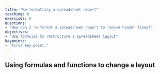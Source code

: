 ```yaml
---
title: "Re-formatting a spreadsheet report"
teaching: 0
exercises: 0
questions:
- "How can I re-format a spreadsheet report to remove header lines?"
objectives:
- "Use formulas to restructure a spreadsheet layout"
keypoints:
- "First key point."
---
```


## Using formulas and functions to change a layout
